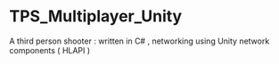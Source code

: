 # TPS_Multiplayer_Unity
A third person shooter :   written in C# , networking using Unity network components ( HLAPI )

